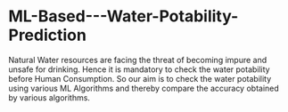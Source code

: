 # ML-Based---Water-Potability-Prediction
Natural Water resources are facing the threat of becoming impure and unsafe for drinking.
Hence it is mandatory to check the water potability before Human Consumption.
So our aim is to check the water potability using various ML Algorithms and thereby compare the accuracy obtained by various algorithms.
